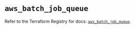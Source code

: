 # `aws_batch_job_queue`

Refer to the Terraform Registry for docs: [`aws_batch_job_queue`](https://registry.terraform.io/providers/hashicorp/aws/3.76.1/docs/resources/batch_job_queue).
